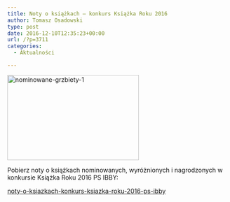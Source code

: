 ```yaml
---
title: Noty o książkach – konkurs Książka Roku 2016
author: Tomasz Osadowski
type: post
date: 2016-12-10T12:35:23+00:00
url: /?p=3711
categories:
  - Aktualności

---
```

<img class="alignnone size-medium wp-image-3655" src="http://www.ibby.pl/wp-content/uploads/2016/12/nominowane-grzbiety-1-300x195.jpg" alt="nominowane-grzbiety-1" width="300" height="195" srcset="http://www.ibby.pl/wp-content/uploads/2016/12/nominowane-grzbiety-1-300x195.jpg 300w, http://www.ibby.pl/wp-content/uploads/2016/12/nominowane-grzbiety-1-150x97.jpg 150w, http://www.ibby.pl/wp-content/uploads/2016/12/nominowane-grzbiety-1-768x498.jpg 768w, http://www.ibby.pl/wp-content/uploads/2016/12/nominowane-grzbiety-1-800x519.jpg 800w" sizes="(max-width: 300px) 100vw, 300px" />

Pobierz noty o książkach nominowanych, wyróżnionych i nagrodzonych w konkursie Książka Roku 2016 PS IBBY:

<a href="http://www.ibby.pl/wp-content/uploads/2016/12/Noty-o-książkach-konkurs-Książka-Roku-2016-PS-IBBY.pdf" target="_blank">noty-o-ksiazkach-konkurs-ksiazka-roku-2016-ps-ibby</a>

&nbsp;